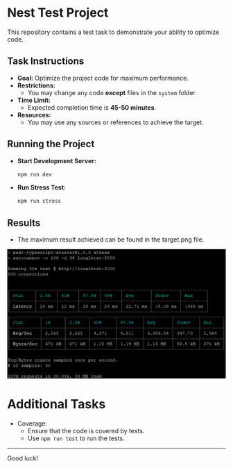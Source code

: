# Nest Test Project

This repository contains a test task to demonstrate your ability to optimize code.

## Task Instructions

- **Goal:** Optimize the project code for maximum performance.
- **Restrictions:**  
  - You may change any code **except** files in the `system` folder.
- **Time Limit:**  
  - Expected completion time is **45-50 minutes**.
- **Resources:**  
  - You may use any sources or references to achieve the target.

## Running the Project

- **Start Development Server:**  
  ```bash
  npm run dev
  ```
- **Run Stress Test:**  
  ```bash
  npm run stress
  ```

## Results

- The maximum result achieved can be found in the target.png file.

![Target Result](./target.png)

# Additional Tasks
- Coverage:  
  - Ensure that the code is covered by tests.
  - Use `npm run test` to run the tests.

---
Good luck!